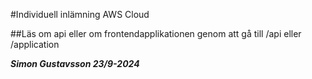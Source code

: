 #Individuell inlämning AWS Cloud

##Läs om api eller om frontendapplikationen genom att gå till /api eller /application


***Simon Gustavsson 23/9-2024***

